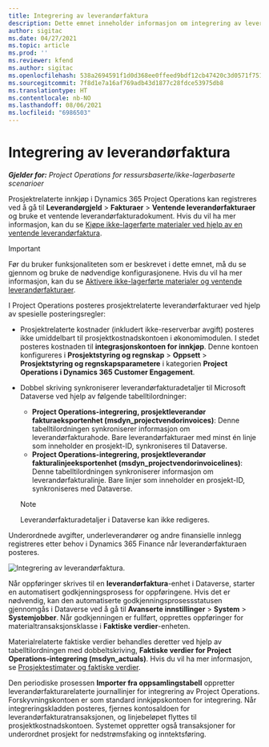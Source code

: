 ```yaml
---
title: Integrering av leverandørfaktura
description: Dette emnet inneholder informasjon om integrering av leverandørfaktura i Project Operations.
author: sigitac
ms.date: 04/27/2021
ms.topic: article
ms.prod: ''
ms.reviewer: kfend
ms.author: sigitac
ms.openlocfilehash: 538a2694591f1d0d368ee0ffeed9bdf12cb47420c3d0571f75185fe433f23436
ms.sourcegitcommit: 7f8d1e7a16af769adb43d1877c28fdce53975db8
ms.translationtype: HT
ms.contentlocale: nb-NO
ms.lasthandoff: 08/06/2021
ms.locfileid: "6986503"
---
```

# <a name="vendor-invoice-integration"></a>Integrering av leverandørfaktura

_**Gjelder for:** Project Operations for ressursbaserte/ikke-lagerbaserte scenarioer_

Prosjektrelaterte innkjøp i Dynamics 365 Project Operations kan registreres ved å gå til **Leverandørgjeld** > **Fakturaer** > **Ventende leverandørfakturaer** og bruke et ventende leverandørfakturadokument. Hvis du vil ha mer informasjon, kan du se [Kjøpe ikke-lagerførte materialer ved hjelp av en ventende leverandørfaktura](../procurement/pending-vendor-invoices.md).

> [!IMPORTANT]
> Før du bruker funksjonaliteten som er beskrevet i dette emnet, må du se gjennom og bruke de nødvendige konfigurasjonene. Hvis du vil ha mer informasjon, kan du se [Aktivere ikke-lagerførte materialer og ventende leverandørfakturaer](../procurement/configure-materials-nonstocked.md).

I Project Operations posteres prosjektrelaterte leverandørfakturaer ved hjelp av spesielle posteringsregler:

- Prosjektrelaterte kostnader (inkludert ikke-reserverbar avgift) posteres ikke umiddelbart til prosjektkostnadskontoen i økonomimodulen. I stedet posteres kostnaden til **integrasjonskontoen for innkjøp**. Denne kontoen konfigureres i **Prosjektstyring og regnskap** > **Oppsett** > **Prosjektstyring og regnskapsparametere** i kategorien **Project Operations i Dynamics 365 Customer Engagement**.
- Dobbel skriving synkroniserer leverandørfakturadetaljer til Microsoft Dataverse ved hjelp av følgende tabelltilordninger:

     - **Project Operations-integrering, prosjektleverandør fakturaeksportenhet (msdyn_projectvendorinvoices)**: Denne tabelltilordningen synkroniserer informasjon om leverandørfakturahode. Bare leverandørfakturaer med minst én linje som inneholder en prosjekt-ID, synkroniseres til Dataverse.
     - **Project Operations-integrering, prosjektleverandør fakturalinjeeksportenhet (msdyn_projectvendorinvoicelines)**: Denne tabelltilordningen synkroniserer informasjon om leverandørfakturalinje. Bare linjer som inneholder en prosjekt-ID, synkroniseres med Dataverse.

     > [!NOTE]
     > Leverandørfakturadetaljer i Dataverse kan ikke redigeres.

Underordnede avgifter, underleverandører og andre finansielle innlegg registreres etter behov i Dynamics 365 Finance når leverandørfakturaen posteres.

![Integrering av leverandørfaktura.](media/DW7VendorInvoice.png)

Når oppføringer skrives til en **leverandørfaktura**-enhet i Dataverse, starter en automatisert godkjenningsprosess for oppføringene. Hvis det er nødvendig, kan den automatiserte godkjenningsprosessstatusen gjennomgås i Dataverse ved å gå til **Avanserte innstillinger** > **System** > **Systemjobber**. Når godkjenningen er fullført, opprettes oppføringer for materialtransaksjonsklasse i **Faktiske verdier**-enheten.

Materialrelaterte faktiske verdier behandles deretter ved hjelp av tabelltilordningen med dobbeltskriving, **Faktiske verdier for Project Operations-integrering (msdyn_actuals)**. Hvis du vil ha mer informasjon, se [Prosjektestimater og faktiske verdier](resource-dual-write-estimates-actuals.md).

Den periodiske prosessen **Importer fra oppsamlingstabell** oppretter leverandørfakturarelaterte journallinjer for integrering av Project Operations. Forskyvningskontoen er som standard innkjøpskontoen for integrering. Når integreringskladden posteres, fjernes kontosaldoen for leverandørfakturatransaksjonen, og linjebeløpet flyttes til prosjektkostnadskontoen. Systemet oppretter også transaksjoner for underordnet prosjekt for nedstrømsfaking og inntektsføring.
